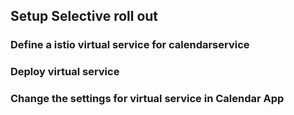 ## Setup Selective roll out 

### Define a istio virtual service for calendarservice

### Deploy virtual service

### Change the settings for virtual service in Calendar App
